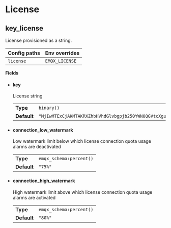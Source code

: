 # License

## key_license <a id='key_license'></a>
License provisioned as a string.

| Config paths | Env overrides |
|----------------------|---------------------------|
|  <code>license</code> | <code>EMQX_LICENSE</code>  |


**Fields**

<ul class="field-list">
<li>
<h4>key</h4>
License string

<table>
<tbody>
<tr><td><strong>Type</strong></td><td><code>binary()</code></td></tr><tr><td><strong>Default</strong></td><td><code>"MjIwMTExCjAKMTAKRXZhbHVhdGlvbgpjb250YWN0QGVtcXguaW8KZGVmYXVsdAoyMDIyMDQxOQoxODI1CjEwMDAK.MEQCICbgRVijCQov2hrvZXR1mk9Oa+tyV1F5oJ6iOZeSHjnQAiB9dUiVeaZekDOjztk+NCWjhk4PG8tWfw2uFZWruSzD6g=="</code></td></tr></tbody>
</table>
</li>
<li>
<h4>connection_low_watermark</h4>
Low watermark limit below which license connection quota usage alarms are deactivated

<table>
<tbody>
<tr><td><strong>Type</strong></td><td><code>emqx_schema:percent()</code></td></tr><tr><td><strong>Default</strong></td><td><code>"75%"</code></td></tr></tbody>
</table>
</li>
<li>
<h4>connection_high_watermark</h4>
High watermark limit above which license connection quota usage alarms are activated

<table>
<tbody>
<tr><td><strong>Type</strong></td><td><code>emqx_schema:percent()</code></td></tr><tr><td><strong>Default</strong></td><td><code>"80%"</code></td></tr></tbody>
</table>
</li>

</ul>
